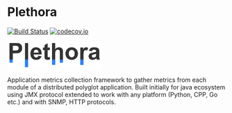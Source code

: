 Plethora
====

[![Build Status](https://travis-ci.org/hackorama/plethora.svg?branch=master)](https://travis-ci.org/hackorama/plethora)
[![codecov.io](https://codecov.io/github/hackorama/plethora/coverage.svg?branch=master)](https://codecov.io/github/hackorama/plethora?branch=master)

![tag logo](https://github.com/hackorama/plethora/blob/master/src/main/resources/web/img/logo.png)

Application metrics collection framework to gather metrics from each module of a distributed polyglot application.
Built initially for java ecosystem using JMX protocol extended to work with any platform (Python, CPP, Go etc.) and with SNMP, HTTP protocols. 



